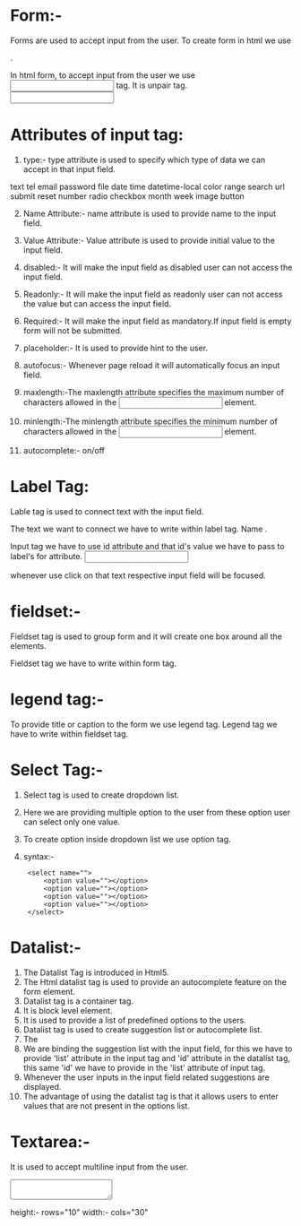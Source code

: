 # Form:-
Forms are used to accept input from the user.
To create form in html we use <form></form>.

In html form, to accept input from the user we use <input> tag.
It is unpair tag.
<input type="text">

# Attributes of input tag:
1. type:- type attribute is used to specify which type of data we can accept in that input field.

text
tel
email
password
file
date
time
datetime-local
color
range
search
url
submit
reset
number 
radio
checkbox
month
week
image
button

2. Name Attribute:- name attribute is used to provide name to the input field.

3. Value Attribute:- Value attribute is used to provide initial value to the input field.

4. disabled:- It will make the input field as disabled user can not access the input field. 

5. Readonly:- It will make the input field as readonly user can not access the value but can access the input field.

6. Required:- It will make the input field as mandatory.If input field is empty form will not be submitted.

7. placeholder:- It is used to provide hint to the user.

8. autofocus:- Whenever page reload it will automatically focus an input field.

9. maxlength:-The maxlength attribute specifies the maximum number of characters allowed in the <input> element.

10. minlength:-The minlength attribute specifies the minimum number of characters allowed in the <input> element.

11. autocomplete:- on/off


# Label Tag:
Lable tag is used to connect text with the input field.

The text we want to connect we have to write within label tag.
<label for="user-name">
    Name
</label>.


Input tag we have to use id attribute and that id's value we have to pass to label's for attribute.
<input type="text" id="user-name">

whenever use click on that text respective input field will be focused.


# fieldset:-
Fieldset tag is used to group form and it will create one box around all the elements.

Fieldset tag we have to write within form tag.

# legend tag:-
To provide title or caption to the form we use legend tag.
Legend tag we have to write within fieldset tag.


# Select Tag:-
1. Select tag is used to create dropdown list.
2. Here we are providing multiple option to the user from these option user can select only one value.
3. To create option inside dropdown list we use option tag.
4. syntax:-

        <select name="">
            <option value=""></option>
            <option value=""></option>
            <option value=""></option>
            <option value=""></option>
        </select>


# Datalist:-
1. The Datalist Tag is introduced in Html5.
2. The Html datalist tag is used to provide an autocomplete feature on the form element.
3. Datalist tag is a container tag.
4. It is block level element.
5. It is used to provide a list of predefined options to the users.
6. Datalist tag is used to create suggestion list or autocomplete list.
7. The <datalist> tag contains a set of <option> tags that define the options in the list.
8. We are binding the suggestion list with the input field, for this we have to provide 'list' attribute in the input tag and 'id' attribute in the datalist tag, this same 'id' we have to provide in the 'list' attribute of input tag.
9. Whenever the user inputs in the input field related suggestions are displayed.
10. The advantage of using the datalist tag is that it allows users to enter values that are not present in the options list.


# Textarea:-
It is used to accept multiline input from the user.
 <textarea name="" id=""></textarea>

 height:- rows="10"
 width:- cols="30"